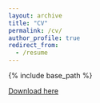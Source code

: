 ```yaml
---
layout: archive
title: "CV"
permalink: /cv/
author_profile: true
redirect_from:
  - /resume
---
```


{% include base_path %}

[Download here](http://huangying-zhan.github.io/files/HuangyingZhan_CV_20180722.pdf)